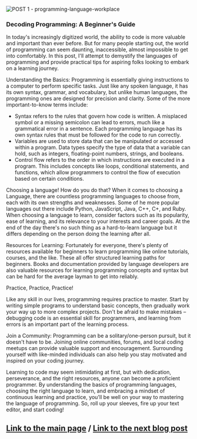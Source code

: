 ![POST 1 - programming-language-workplace](https://github.com/23W-GBAC/Youssef.Daoud/assets/63427786/69c3cd5c-63a2-45e8-84a5-14e4b53bcacd)

### Decoding Programming: A Beginner's Guide
In today's increasingly digitized world, the ability to code is more valuable and important than ever before. But for many people starting out, the world of programming can seem daunting, inaccessible, almost impossible to get into comfortably. In this post, I'll attempt to demystify the languages of programming and provide practical tips for aspiring folks looking to embark on a learning journey.

Understanding the Basics:
Programming is essentially giving instructions to a computer to perform specific tasks. Just like any spoken language, it has its own syntax, grammar, and vocabulary, but unlike human languages, the programming ones are designed for precision and clarity. Some of the more important-to-know terms include:
- Syntax refers to the rules that govern how code is written. A misplaced symbol or a missing semicolon can lead to errors, much like a grammatical error in a sentence. Each programming language has its own syntax rules that must be followed for the code to run correctly.
- Variables are used to store data that can be manipulated or accessed within a program. Data types specify the type of data that a variable can hold, such as integers, floating-point numbers, strings, and booleans.
- Control flow refers to the order in which instructions are executed in a program. This includes concepts like loops, conditional statements, and functions, which allow programmers to control the flow of execution based on certain conditions.

 Choosing a language! How do you do that?
When it comes to choosing a Language, there are countless programming languages to choose from, each with its own strengths and weaknesses. Some of he more popular languages out there include Python, JavaScript, Java, C++, C+, and Ruby. When choosing a language to learn, consider factors such as its popularity, ease of learning, and its relevance to your interests and career goals. At the end of the day there's no such thing as a hard-to-learn language but it differs depending on the person doing the learning after all.

 Resources for Learning:
Fortunately for everyone, there's plenty of resources available for beginners to learn programming like online tutorials, courses, and the like. These all offer structured learning paths for beginners. Books and documentation provided by language developers are also valuable resources for learning programming concepts and syntax but can be hard for the average layman to get into reliably.

 Practice, Practice, Practice!

Like any skill in our lives, programming requires practice to master. Start by writing simple programs to understand basic concepts, then gradually work your way up to more complex projects. Don't be afraid to make mistakes – debugging code is an essential skill for programmers, and learning from errors is an important part of the learning process.

 Join a Community:
Programming can be a solitary/one-person pursuit, but it doesn't have to be. Joining online communities, forums, and local coding meetups can provide valuable support and encouragement. Surrounding yourself with like-minded individuals can also help you stay motivated and inspired on your coding journey.

Learning to code may seem intimidating at first, but with dedication, perseverance, and the right resources, anyone can become a proficient programmer. By understanding the basics of programming languages, choosing the right language to learn, and embracing a mindset of continuous learning and practice, you'll be well on your way to mastering the language of programming. So, roll up your sleeves, fire up your text editor, and start coding!

## [Link to the main page](README.md)   / [Link to the next blog post](postno2.md)

